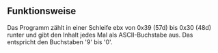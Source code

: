 ## Funktionsweise

Das Programm zählt in einer Schleife ebx von 0x39 (57d) bis 0x30 (48d) runter
und gibt den Inhalt jedes Mal als ASCII-Buchstabe aus. Das entspricht den
Buchstaben '9' bis '0'.
